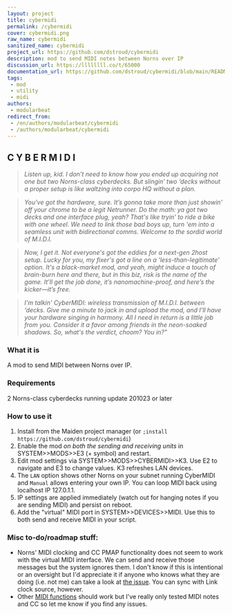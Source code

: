 ```yaml
---
layout: project
title: cybermidi
permalink: /cybermidi
cover: cybermidi.png
raw_name: cybermidi
sanitized_name: cybermidi
project_url: https://github.com/dstroud/cybermidi
description: mod to send MIDI notes between Norns over IP
discussion_url: https://llllllll.co/t/65000
documentation_url: https://github.com/dstroud/cybermidi/blob/main/README.md
tags:
 - mod
 - utility
 - midi
authors:
 - modularbeat
redirect_from:
 - /en/authors/modularbeat/cybermidi
 - /authors/modularbeat/cybermidi
---
```

## C Y B E R M I D I

>*Listen up, kid. I don’t need to know how you ended up acquiring not one but *two* Norns-class cyberdecks. But slingin’ two ‘decks without a proper setup is like waltzing into corpo HQ without a plan.*

>*You've got the hardware, sure. It’s gonna take more than just showin' off your chrome to be a legit Netrunner. Do the math: ya got two decks and one interface plug, yeah? That's like tryin' to ride a bike with one wheel. We need to link those bad boys up, turn 'em into a seamless unit with bidirectional comms. Welcome to the sordid world of M.I.D.I.*

>*Now, I get it. Not everyone's got the eddies for a next-gen 2host setup. Lucky for you, my fixer's got a line on a 'less-than-legitimate' option. It's a black-market mod, and yeah, might induce a touch of brain-burn here and there, but in this biz, risk is the name of the game. It’ll get the job done, it’s nanomachine-proof, and here’s the kicker—it’s free.*

>*I'm talkin' CyberMIDI: wireless transmission of M.I.D.I. between ‘decks. Give me a minute to jack in and upload the mod, and I’ll have your hardware singing in harmony. All I need in return is a little job from you. Consider it a favor among friends in the neon-soaked shadows. So, what's the verdict, choom? You in?"*


### What it is
A mod to send MIDI between Norns over IP.

### Requirements

2 Norns-class cyberdecks running update 201023 or later

### How to use it
1. Install from the Maiden project manager (or `;install https://github.com/dstroud/cybermidi`)
2. Enable the mod *on both the sending and receiving units* in SYSTEM>>MODS>>E3 (+ symbol) and restart.
3. Edit mod settings via SYSTEM>>MODS>>CYBERMIDI>>K3. Use E2 to navigate and E3 to change values. K3 refreshes LAN devices.
4. The `LAN` option shows other Norns on your subnet running CyberMIDI and `Manual` allows entering your own IP. You can loop MIDI back using localhost IP 127.0.1.1.
5. IP settings are applied immediately (watch out for hanging notes if you are sending MIDI) and persist on reboot.
6. Add the "virtual" MIDI port in SYSTEM>>DEVICES>>MIDI. Use this to both send and receive MIDI in your script.

### Misc to-do/roadmap stuff:
- Norns' MIDI clocking and CC PMAP functionality does not seem to work with the virtual MIDI interface. We can send and receive those messages but the system ignores them. I don't know if this is intentional or an oversight but I'd appreciate it if anyone who knows what they are doing (i.e. not me) can take a look at [the issue](https://github.com/monome/norns/issues/1744#issuecomment-1836769194). You can sync with Link clock source, however.
- Other [MIDI functions](https://monome.org/docs/norns/reference/midi) should work but I've really only tested MIDI notes and CC so let me know if you find any issues.

